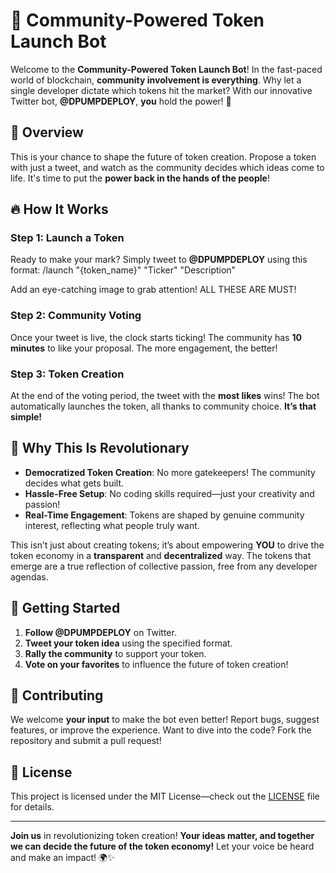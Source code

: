 # 🚀 Community-Powered Token Launch Bot

Welcome to the **Community-Powered Token Launch Bot**! In the fast-paced world of blockchain, **community involvement is everything**. Why let a single developer dictate which tokens hit the market? With our innovative Twitter bot, **@DPUMPDEPLOY**, **you** hold the power! 🌟

## 🌟 Overview

This is your chance to shape the future of token creation. Propose a token with just a tweet, and watch as the community decides which ideas come to life. It's time to put the **power back in the hands of the people**!

## 🔥 How It Works

### Step 1: Launch a Token
Ready to make your mark? Simply tweet to **@DPUMPDEPLOY** using this format:
/launch "{token_name}" "Ticker" "Description"

Add an eye-catching image to grab attention! ALL THESE ARE MUST!

### Step 2: Community Voting
Once your tweet is live, the clock starts ticking! The community has **10 minutes** to like your proposal. The more engagement, the better!

### Step 3: Token Creation
At the end of the voting period, the tweet with the **most likes** wins! The bot automatically launches the token, all thanks to community choice. **It’s that simple!**

## 🌈 Why This Is Revolutionary

- **Democratized Token Creation**: No more gatekeepers! The community decides what gets built.
- **Hassle-Free Setup**: No coding skills required—just your creativity and passion!
- **Real-Time Engagement**: Tokens are shaped by genuine community interest, reflecting what people truly want.

This isn’t just about creating tokens; it’s about empowering **YOU** to drive the token economy in a **transparent** and **decentralized** way. The tokens that emerge are a true reflection of collective passion, free from any developer agendas.

## 🚀 Getting Started

1. **Follow @DPUMPDEPLOY** on Twitter.
2. **Tweet your token idea** using the specified format.
3. **Rally the community** to support your token.
4. **Vote on your favorites** to influence the future of token creation!

## 🤝 Contributing

We welcome **your input** to make the bot even better! Report bugs, suggest features, or improve the experience. Want to dive into the code? Fork the repository and submit a pull request!

## 📄 License

This project is licensed under the MIT License—check out the [LICENSE](LICENSE) file for details.

---

**Join us** in revolutionizing token creation! **Your ideas matter, and together we can decide the future of the token economy!** Let your voice be heard and make an impact! 🌍✨
